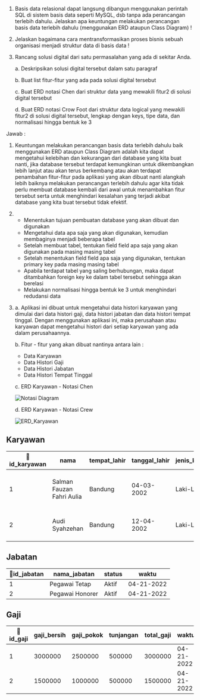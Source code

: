 1. Basis data relasional dapat langsung dibangun menggunakan perintah SQL di sistem basis data seperti MySQL, dsb tanpa ada perancangan terlebih dahulu. Jelaskan apa keuntungan melakukan perancangan basis data terlebih dahulu (menggunakan ERD ataupun Class Diagram) !
2. Jelaskan bagaimana cara mentransformasikan proses bisnis sebuah organisasi menjadi struktur data di basis data !
3. Rancang solusi digital dari satu permasalahan yang ada di sekitar Anda. 

   a. Deskripsikan solusi digital tersebut dalam satu paragraf
   
   b. Buat list fitur-fitur yang ada pada solusi digital tersebut
   
   c. Buat ERD notasi Chen dari struktur data yang mewakili fitur2 di solusi digital tersebut
   
   d. Buat ERD notasi Crow Foot dari struktur data logical yang mewakili fitur2 di solusi digital tersebut, lengkap dengan keys, tipe data, dan normalisasi hingga bentuk ke 3

Jawab :
1. Keuntungan melakukan perancangan basis data terlebih dahulu baik menggunakan ERD ataupun Class Diagram adalah kita dapat mengetahui kelebihan dan kekurangan dari database yang kita buat nanti, jika database tersebut terdapat kemungkinan untuk dikembangkan lebih lanjut atau akan terus berkembang atau akan terdapat penambahan fitur-fitur pada aplikasi yang akan dibuat nanti alangkah lebih baiknya melakukan perancangan terlebih dahulu agar kita tidak perlu membuat database kembali dari awal untuk menambahkan fitur tersebut serta untuk menghindari kesalahan yang terjadi akibat database yang kita buat tersebut tidak efektif.
2. - Menentukan tujuan pembuatan database yang akan dibuat dan digunakan
   - Mengetahui data apa saja yang akan digunakan, kemudian membaginya menjadi beberapa tabel
   - Setelah membuat tabel, tentukan field field apa saja yang akan digunakan pada masing masing tabel
   - Setelah menentukan field field apa saja yang digunakan, tentukan primary key pada masing masing tabel
   - Apabila terdapat tabel yang saling berhubungan, maka dapat ditambahkan foreign key ke dalam tabel tersebut sehingga akan berelasi
   - Melakukan normalisasi hingga bentuk ke 3 untuk menghindari redudansi data
3. a. Aplikasi ini dibuat untuk mengetahui data histori karyawan yang dimulai dari data histori gaji, data histori jabatan dan data histori tempat tinggal. Dengan menggunakan aplikasi ini, maka perusahaan atau karyawan dapat mengetahui histori dari setiap karyawan yang ada dalam perusahaannya.

   b. Fitur - fitur yang akan dibuat nantinya antara lain :
      - Data Karyawan
      - Data Histori Gaji
      - Data Histori Jabatan
      - Data Histori Tempat Tinggal
 
   c. ERD Karyawan - Notasi Chen
   
   ![Notasi Diagram](https://user-images.githubusercontent.com/49604034/164362635-c9988dc2-0f8c-4fc8-9459-b577063d543e.jpg)
   
   d. ERD Karyawan - Notasi Crew
   
   ![ERD_Karyawan](https://user-images.githubusercontent.com/49604034/164363238-5fe6d71d-6120-4f01-880f-510b80c8cd26.jpg)
  
  ## Karyawan
  |🔑id_karyawan| nama | tempat_lahir | tanggal_lahir | jenis_kelamin | agama | no_hp | tanggal_masuk | status | alamat | id_jabatan | id_gaji | tanggal_update_data |
  |---|---|---|---|---|---|---|---|---|---|---|---|---|
  | 1 | Salman Fauzan Fahri Aulia | Bandung | 04-03-2002 | Laki-Laki | Islam | 089649799600 | 04-21-2022 | Belum Menikah | Komp. Permata Kopo Blok C 67 | 1 | 1 | 04-21-2022 |
  | 2 | Audi Syahzehan | Bandung | 12-04-2002 | Laki-Laki | Islam | 089649799666 | 04-21-2022 | Belum Menikah | Jl. Terusan Buah Batu | 2 | 2 | 04-21-2022 |
  
  ## Jabatan
  |🔑id_jabatan| nama_jabatan | status | waktu |
  |---|---|---|---|
  | 1 | Pegawai Tetap | Aktif | 04-21-2022 |
  | 2 | Pegawai Honorer | Aktif | 04-21-2022 |
  
  ## Gaji
  |🔑id_gaji| gaji_bersih | gaji_pokok | tunjangan | total_gaji | waktu |
  |---|---|---|---|---|---|
  | 1 | 3000000 | 2500000 | 500000 | 3000000 | 04-21-2022 |
  | 2 | 1500000 | 1000000 | 500000 | 1500000 | 04-21-2022 |
